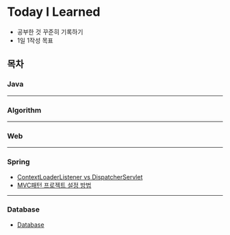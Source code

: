# Today I Learned
-  공부한 것 꾸준히 기록하기
- 1일 1작성 목표

## 목차


### Java

<hr>

### Algorithm

<hr>

### Web

<hr>

### Spring
- [ContextLoaderListener vs DispatcherServlet](Spring/ContextLoaderListener%20vs%20DispatcherServlet.md)
- [MVC패턴 프로젝트 설정 방법](Spring/MVC패턴%20프로젝트%20설정%20방법.md)

<hr>

### Database 
- [Database](Database/Database.md#database)

 
